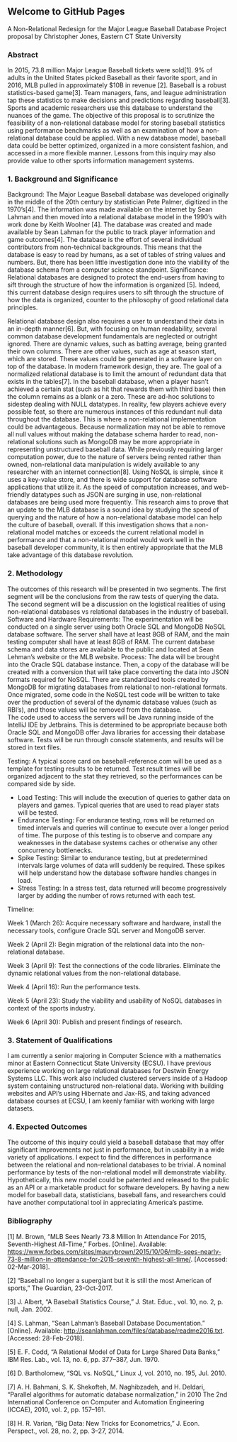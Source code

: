 ## Welcome to GitHub Pages

A Non-Relational Redesign for the Major League Baseball Database
Project proposal by Christopher Jones, Eastern CT State University

### Abstract
In 2015, 73.8 million Major League Baseball tickets were sold[1]. 9% of adults in the United States picked Baseball as their favorite sport, and in 2016, MLB pulled in approximately $10B in revenue [2]. Baseball is a robust statistics-based game[3]. Team managers, fans, and league administration tap these statistics to make decisions and predictions regarding baseball[3]. Sports and academic researchers use this database to understand the nuances of the game. 
The objective of this proposal is to scrutinize the feasibility of a non-relational database model for storing baseball statistics using performance benchmarks as well as an examination of how a non-relational database could be applied. With a new database model, baseball data could be better optimized, organized in a more consistent fashion, and accessed in a more flexible manner. Lessons from this inquiry may also provide value to other sports information management systems.

### 1.	Background and Significance
Background: The Major League Baseball database was developed originally in the middle of the 20th century by statistician Pete Palmer, digitized in the 1970’s[4]. The information was made available on the internet by Sean Lahman and then moved into a relational database model in the 1990’s with work done by Keith Woolner [4]. 
The database was created and made available by Sean Lahman for the public to track player information and game outcomes[4]. The database is the effort of several individual contributors from non-technical backgrounds. This means that the database is easy to read by humans, as a set of tables of string values and numbers. But, there has been little investigation done into the viability of the database schema from a computer science standpoint. 
Significance: Relational databases are designed to protect the end-users from having to sift through the structure of how the information is organized [5]. Indeed, this current database design requires users to sift through the structure of how the data is organized, counter to the philosophy of good relational data principles. 


Relational database design also requires a user to understand their data in an in-depth manner[6]. But, with focusing on human readability, several common database development fundamentals are neglected or outright ignored. There are dynamic values, such as batting average, being granted their own columns. There are other values, such as age at season start, which are stored. These values could be generated in a software layer on top of the database. In modern framework design, they are.
The goal of a normalized relational database is to limit the amount of redundant data that exists in the tables[7]. In the baseball database, when a player hasn’t achieved a certain stat (such as hit that rewards them with third base) then the column remains as a blank or a zero. These are ad-hoc solutions to sidestep dealing with NULL datatypes. In reality, few players achieve every possible feat, so there are numerous instances of this redundant null data throughout the database. This is where a non-relational implementation could be advantageous.
Because normalization may not be able to remove all null values without making the database schema harder to read, non-relational solutions such as MongoDB may be more appropriate in representing unstructured baseball data. While previously requiring larger computation power, due to the nature of servers being rented rather than owned, non-relational data manipulation is widely available to any researcher with an internet connection[8]. Using NoSQL is simple, since it uses a key-value store, and there is wide support for database software applications that utilize it. 
As the speed of computation increases, and web-friendly datatypes such as JSON are surging in use, non-relational databases are being used more frequently. This research aims to prove that an update to the MLB database is a sound idea by studying the speed of querying and the nature of how a non-relational database model can help the culture of baseball, overall. If this investigation shows that a non-relational model matches or exceeds the current relational model in performance and that a non-relational model would work well in the baseball developer community, it is then entirely appropriate that the MLB take advantage of this database revolution.

### 2.	Methodology
The outcomes of this research will be presented in two segments. The first segment will be the conclusions from the raw tests of querying the data. The second segment will be a discussion on the logistical realities of using non-relational databases vs relational databases in the industry of baseball. 
Software and Hardware Requirements: The experimentation will be conducted on a single server using both Oracle SQL and MongoDB NoSQL database software. The server shall have  at least 8GB of RAM, and the main testing computer shall have at least 8GB of RAM. The current database schema and data stores are available to the public and located at Sean Lehman’s website or the MLB website.
Process: The data will be brought into the Oracle SQL database instance. Then, a copy of the database will be created with a conversion that will take place converting the data into JSON formats required for NoSQL. There are standardized tools created by MongoDB for migrating databases from relational to non-relational formats. Once migrated, some code in the NoSQL test code will be written to take over the production of several of the dynamic database values (such as RBI’s), and those values will be removed from the database.  
The code used to access the servers will be Java running inside of the IntelliJ IDE by Jetbrains. This is determined to be appropriate because both Oracle SQL and MongoDB offer Java libraries for accessing their database software. Tests will be run through console statements, and results will be stored in text files.

Testing: A typical score card on baseball-reference.com will be used as a template for testing results to be returned. Test result times will be organized adjacent to the stat they retrieved, so the performances can be compared side by side.
 - 	Load Testing: This will include the execution of queries to gather data on players and games. Typical queries that are used to read player stats will be tested.
 - 	Endurance Testing: For endurance testing, rows will be returned on timed intervals and queries will continue to execute over a longer period of time. The purpose of this testing is to observe and compare any weaknesses in the database systems caches or otherwise any other concurrency bottlenecks. 
 - Spike Testing: Similar to endurance testing, but at predetermined intervals large volumes of data will suddenly be required. These spikes will help understand how the database software handles changes in load.
 - Stress Testing: In a stress test, data returned will become progressively larger by adding the number of rows returned with each test. 


Timeline: 

Week 1 (March 26): Acquire necessary software and hardware, install the necessary tools, configure Oracle SQL server and MongoDB server. 

Week 2 (April 2): Begin migration of the relational data into the non-relational database.

Week 3 (April 9): Test the connections of the code libraries. Eliminate the dynamic relational values from the non-relational database.

Week 4 (April 16): Run the performance tests.

Week 5 (April 23): Study the viability and usability of NoSQL databases in context of the sports industry.

Week 6 (April 30): Publish and present findings of research.

### 3.	Statement of Qualifications
I am currently a senior majoring in Computer Science with a mathematics minor at Eastern Connecticut State University (ECSU). I have previous experience working on large relational databases for Destwin Energy Systems LLC. This work also included clustered servers inside of a Hadoop system containing unstructured non-relational data. Working with building websites and API’s using Hibernate and Jax-RS, and taking advanced database courses at ECSU, I am keenly familiar with working with large datasets. 

### 4.	Expected Outcomes
The outcome of this inquiry could yield a baseball database that may offer significant improvements not just in performance, but in usability in a wide variety of applications. I expect to find the differences in performance between the relational and non-relational databases to be trivial. A nominal performance by tests of the non-relational model will demonstrate viability. Hypothetically, this new model could be patented and released to the public as an API or a marketable product for software developers. By having a new model for baseball data, statisticians, baseball fans, and researchers could have another computational tool in appreciating America’s pastime.













### Bibliography
[1]	M. Brown, “MLB Sees Nearly 73.8 Million In Attendance For 2015, Seventh-Highest All-Time,” Forbes. [Online]. Available: https://www.forbes.com/sites/maurybrown/2015/10/06/mlb-sees-nearly-73-8-million-in-attendance-for-2015-seventh-highest-all-time/. [Accessed: 02-Mar-2018].

[2]	“Baseball no longer a supergiant but it is still the most American of sports,” The Guardian, 23-Oct-2017.

[3]	J. Albert, “A Baseball Statistics Course,” J. Stat. Educ., vol. 10, no. 2, p. null, Jan. 2002.

[4]	S. Lahman, “Sean Lahman’s Baseball Database Documentation.” [Online]. Available: http://seanlahman.com/files/database/readme2016.txt. [Accessed: 28-Feb-2018].

[5]	E. F. Codd, “A Relational Model of Data for Large Shared Data Banks,” IBM Res. Lab., vol. 13, no. 6, pp. 377–387, Jun. 1970.

[6]	D. Bartholomew, “SQL vs. NoSQL,” Linux J, vol. 2010, no. 195, Jul. 2010.

[7]	A. H. Bahmani, S. K. Shekofteh, M. Naghibzadeh, and H. Deldari, “Parallel algorithms for automatic database normalization,” in 2010 The 2nd International Conference on Computer and Automation Engineering (ICCAE), 2010, vol. 2, pp. 157–161.

[8]	H. R. Varian, “Big Data: New Tricks for Econometrics,” J. Econ. Perspect., vol. 28, no. 2, pp. 3–27, 2014.
 
